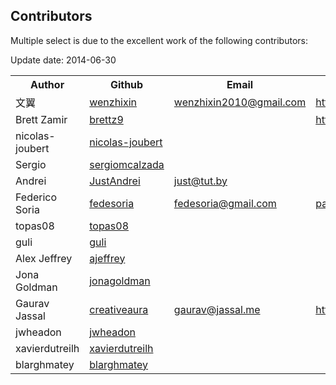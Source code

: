 ## Contributors

Multiple select is due to the excellent work of the following contributors:

<table>
<tr>
<th>Author</th>
<th>Github</th>
<th>Email</th>
<th>Blog</th>
<th>Commits</th>
</tr>

<tr>
<td>文翼</td>
<td><a href="https://github.com/wenzhixin">wenzhixin</a></td>
<td><a href="mailto:wenzhixin2010@gmail.com">wenzhixin2010@gmail.com</a></td>
<td><a href="http://wenzhixin.net.cn">http://wenzhixin.net.cn</a></td>
<td>123</td>
</tr>
<tr>
<td>Brett Zamir</td>
<td><a href="https://github.com/brettz9">brettz9</a></td>
<td></td>
<td><a href="http://brett-zamir.me">http://brett-zamir.me</a></td>
<td>11</td>
</tr>
<tr>
<td>nicolas-joubert</td>
<td><a href="https://github.com/nicolas-joubert">nicolas-joubert</a></td>
<td></td>
<td></td>
<td>2</td>
</tr>
<tr>
<td>Sergio</td>
<td><a href="https://github.com/sergiomcalzada">sergiomcalzada</a></td>
<td></td>
<td></td>
<td>2</td>
</tr>
<tr>
<td>Andrei</td>
<td><a href="https://github.com/JustAndrei">JustAndrei</a></td>
<td><a href="mailto:just@tut.by">just@tut.by</a></td>
<td></td>
<td>1</td>
</tr>
<tr>
<td>Federico Soria</td>
<td><a href="https://github.com/fedesoria">fedesoria</a></td>
<td><a href="mailto:fedesoria@gmail.com">fedesoria@gmail.com</a></td>
<td><a href="paybygroup.com">paybygroup.com</a></td>
<td>1</td>
</tr>
<tr>
<td>topas08</td>
<td><a href="https://github.com/topas08">topas08</a></td>
<td></td>
<td></td>
<td>1</td>
</tr>
<tr>
<td>guli</td>
<td><a href="https://github.com/guli">guli</a></td>
<td></td>
<td></td>
<td>1</td>
</tr>
<tr>
<td>Alex Jeffrey</td>
<td><a href="https://github.com/ajeffrey">ajeffrey</a></td>
<td></td>
<td></td>
<td>1</td>
</tr>
<tr>
<td>Jona Goldman</td>
<td><a href="https://github.com/jonagoldman">jonagoldman</a></td>
<td></td>
<td></td>
<td>1</td>
</tr>
<tr>
<td>Gaurav Jassal</td>
<td><a href="https://github.com/creativeaura">creativeaura</a></td>
<td><a href="mailto:gaurav@jassal.me">gaurav@jassal.me</a></td>
<td><a href="http://gaurav.jassal.me">http://gaurav.jassal.me</a></td>
<td>1</td>
</tr>
<tr>
<td>jwheadon</td>
<td><a href="https://github.com/jwheadon">jwheadon</a></td>
<td></td>
<td></td>
<td>1</td>
</tr>
<tr>
<td>xavierdutreilh</td>
<td><a href="https://github.com/xavierdutreilh">xavierdutreilh</a></td>
<td></td>
<td></td>
<td>1</td>
</tr>
<tr>
<td>blarghmatey</td>
<td><a href="https://github.com/blarghmatey">blarghmatey</a></td>
<td></td>
<td></td>
<td>1</td>
</tr>

Update date: 2014-06-30

</table>